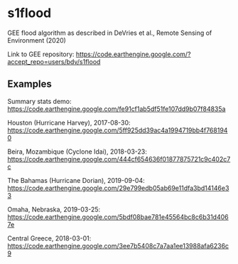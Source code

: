 # s1flood
GEE flood algorithm as described in DeVries et al., Remote Sensing of Environment (2020)

Link to GEE repository:
https://code.earthengine.google.com/?accept_repo=users/bdv/s1flood  


## Examples

Summary stats demo: https://code.earthengine.google.com/fe91cf1ab5df51fe107dd9b07f84835a  

Houston (Hurricane Harvey), 2017-08-30: https://code.earthengine.google.com/5ff925dd39ac4a1994719bb4f7681940  

Beira, Mozambique (Cyclone Idai), 2018-03-23: https://code.earthengine.google.com/444cf654636f01877875721c9c402c7c  

The Bahamas (Hurricane Dorian), 2019-09-04: https://code.earthengine.google.com/29e799edb05ab69e11dfa3bd14146e33  

Omaha, Nebraska, 2019-03-25: https://code.earthengine.google.com/5bdf08bae781e45564bc8c6b31d4067e  

Central Greece, 2018-03-01: https://code.earthengine.google.com/3ee7b5408c7a7aa1ee13988afa6236c9  



